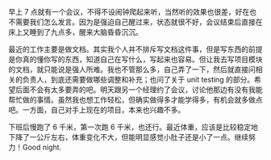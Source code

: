 早上 7 点就有一个会议，不得不设闹钟爬起来听，当然听的效果也很差，好在也不需要我们怎么发言。因为是强迫自己醒过来，状态就很不好，会议结束后直接在床上又睡到了九点多，醒来大脑昏昏沉沉。

最近的工作主要是做文档。其实我个人并不排斥写文档这件事，但是写东西的前提是你真的懂你写的东西，知道自己在写什么，写起来也容易。但让我去写项目模块的文档，就只能说是强人所难。我也不管那么多，自己弄了一下，然后就直接问相关的负责人，到底还需要做哪些调整和补充；也问了关于 unit testing 的部分。希望后面不会有太多要弄的吧。明天跟另一个经理约了会议，讨论他那边有没有我能帮忙做的事情。虽然我也想工作轻松，但确实做得多才能学得多，有机会就多做点吧。一方面，自己对手上现在的项目，本来也兴趣不多。

下班后慢跑了 6 千米，第一次跑 6 千米，也还行。最近体重，应该是比较稳定地下降了一公斤左右，体重变化不大，但能明显感觉小肚子还是小了一点。继续努力！Good night.
